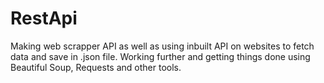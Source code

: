 # RestApi

Making web scrapper API as well as using inbuilt API on websites to fetch data and save in .json file. Working further and getting things done using Beautiful Soup, Requests and other tools.
